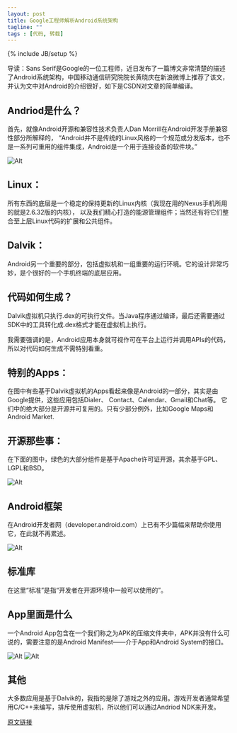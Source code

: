 ```yaml
---
layout: post
title: Google工程师解析Android系统架构
tagline: ""
tags : [代码, 转载]
---
```

{% include JB/setup %}

导读：Sans Serif是Google的一位工程师，近日发布了一篇博文非常清楚的描述了Android系统架构，中国移动通信研究院院长黄晓庆在新浪微博上推荐了该文，并认为文中对Android的介绍很好，如下是CSDN对文章的简单编译。

<!-- more -->

## Andriod是什么？

首先，就像Android开源和兼容性技术负责人Dan Morrill在Android开发手册兼容性部分所解释的，
“Android并不是传统的Linux风格的一个规范或分发版本，也不是一系列可重用的组件集成，Android是一个用于连接设备的软件块。”

![Alt](http://www.oschina.net/uploads/img/201011/25220243_sCoi.png)

## Linux：

所有东西的底层是一个稳定的保持更新的Linux内核（我现在用的Nexus手机所用的就是2.6.32版的内核），
以及我们精心打造的能源管理组件；当然还有将它们整合至上层Linux代码的扩展和公共组件。

## Dalvik：

Android另一个重要的部分，包括虚拟机和一组重要的运行环境。它的设计非常巧妙，是个很好的一个手机终端的底层应用。

## 代码如何生成？

Dalvik虚拟机只执行.dex的可执行文件。当Java程序通过编译，最后还需要通过SDK中的工具转化成.dex格式才能在虚拟机上执行。

我需要强调的是，Android应用本身就可视作可在平台上运行并调用APIs的代码，所以对代码如何生成不需特别看重。

## 特别的Apps：

在图中有些基于Dalvik虚拟机的Apps看起来像是Android的一部分，其实是由Google提供，这些应用包括Dialer、 Contact、Calendar、Gmail和Chat等。
它们中的绝大部分是开源并可复用的。只有少部分例外，比如Google Maps和Android Market.

## 开源那些事：

在下面的图中，绿色的大部分组件是基于Apache许可证开源，其余基于GPL、LGPL和BSD。

![Alt](http://www.oschina.net/uploads/img/201011/25220243_W93m.png)

## Android框架

在Android开发者网（developer.android.com）上已有不少篇幅来帮助你使用它，在此就不再累述。

![Alt](http://www.oschina.net/uploads/img/201011/25220243_oLrL.png)

## 标准库

在这里“标准”是指“开发者在开源环境中一般可以使用的”。

## App里面是什么

一个Android App包含在一个我们称之为APK的压缩文件夹中，APK并没有什么可说的，需要注意的是Android Manifest——介于App和Android System的接口。

![Alt](http://www.oschina.net/uploads/img/201011/25220244_YQ8a.png)
![Alt](http://www.oschina.net/uploads/img/201011/25220244_ZHkB.png)

## 其他

大多数应用是基于Dalvik的，我指的是除了游戏之外的应用。游戏开发者通常希望用C/C++来编写，排斥使用虚拟机，所以他们可以通过Andriod NDK来开发。

[原文链接](http://www.tbray.org/ongoing/When/201x/2010/11/14/What-Android-Is)
